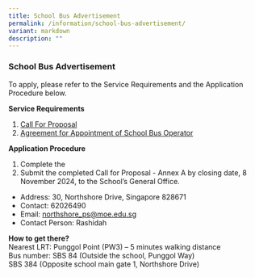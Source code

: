 ```yaml
---
title: School Bus Advertisement
permalink: /information/school-bus-advertisement/
variant: markdown
description: ""
---
```

### **School Bus Advertisement**
To apply, please refer to the Service Requirements and the Application Procedure below.

**Service Requirements**  
1. [Call For Proposal](/files/building%20process%20PDF-C.pdf)
2. [Agreement for Appointment of School Bus Operator](/files/Student%20iCON%20Onboarding%20Guide.pdf)

**Application Procedure**   
1. Complete the
2. Submit the completed Call for Proposal - Annex A by closing date, 8 November 2024, to the School’s General Office.  

* Address:  30, Northshore Drive, Singapore 828671  
* Contact:  62026490  
* Email: northshore_ps@moe.edu.sg   
* Contact Person: Rashidah  

**How to get there?**  
Nearest LRT: Punggol Point (PW3) – 5 minutes walking distance  
Bus number: SBS 84 (Outside the school, Punggol Way)  
                      SBS 384 (Opposite school main gate 1, Northshore Drive)